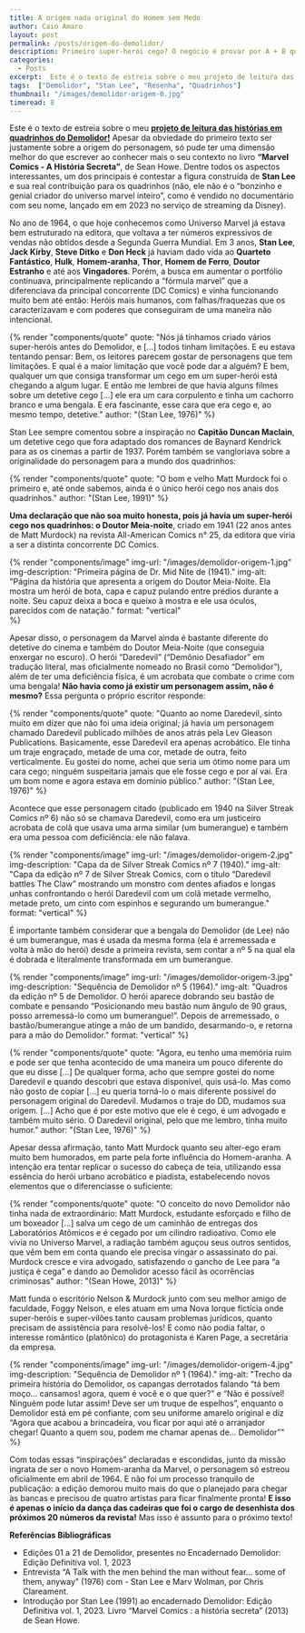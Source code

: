 ```yaml
---
title: A origem nada original do Homem sem Medo
author: Caio Amaro
layout: post
permalink: /posts/origem-do-demolidor/
description: Primeiro super-herói cego? O negócio é provar por A + B que não dá para acreditar em tudo que o Stan Lee dizia...
categories:
  - Posts
excerpt:  Este é o texto de estreia sobre o meu projeto de leitura das histórias em quadrinhos do Demolidor! Apesar da obviedade do primeiro texto ser justamente sobre a origem do personagem, só pude ter uma dimensão melhor do que escrever ao conhecer mais o seu contexto no livro “Marvel Comics - A História Secreta”, de Sean Howe. Dentre todos os aspectos interessantes, um dos principais é contestar a figura construída de **Stan Lee** e sua real contribuição para os quadrinhos (não, ele não é o “bonzinho e genial criador do universo marvel inteiro”, como é vendido no documentário com seu nome, lançado em em 2023 no serviço de streaming da Disney).
tags:  ["Demolidor", "Stan Lee", "Resenha", "Quadrinhos"]
thumbnail: "/images/demolidor-origem-0.jpg"
timeread: 8
---
```


Este é o texto de estreia sobre o meu **[projeto de leitura das histórias em quadrinhos do Demolidor!](https://caiohamaro.com.br/tags/Demolidor/)** Apesar da obviedade do primeiro texto ser justamente sobre a origem do personagem, só pude ter uma dimensão melhor do que escrever ao conhecer mais o seu contexto no livro **“Marvel Comics - A História Secreta”**, de Sean Howe. Dentre todos os aspectos interessantes, um dos principais é contestar a figura construída de **Stan Lee** e sua real contribuição para os quadrinhos (não, ele não é o “bonzinho e genial criador do universo marvel inteiro”, como é vendido no documentário com seu nome, lançado em em 2023 no serviço de streaming da Disney).

No ano de 1964, o que hoje conhecemos como Universo Marvel já estava bem estruturado na editora, que voltava a ter números expressivos de vendas não  obtidos desde a Segunda Guerra Mundial. Em 3 anos, **Stan Lee**, **Jack Kirby**, **Steve Ditko** e **Don Heck** já haviam dado vida ao **Quarteto Fantástico**, **Hulk**, **Homem-aranha**, **Thor**, **Homem de Ferro**, **Doutor Estranho** e até aos **Vingadores**. Porém, a busca em aumentar o portfólio continuava, principalmente replicando a “fórmula marvel” que a diferenciava da principal concorrente (DC Comics) e vinha funcionando muito bem até então: Heróis mais humanos, com falhas/fraquezas que os caracterizavam e com poderes que conseguiram de uma maneira não intencional.

{% render "components/quote" 
quote: "Nós já tínhamos criado vários super-heróis antes do Demolidor, e [...] todos tinham limitações. E eu estava tentando pensar: Bem, os leitores parecem gostar de personagens que tem limitações. E qual é a maior limitação que você pode dar a alguém? E bem, qualquer um que consiga transformar um cego em um super-herói está chegando a algum lugar. E então me lembrei de que havia alguns filmes sobre um detetive cego [...] ele era um cara corpulento e tinha um cachorro branco e uma bengala. E era fascinante, esse cara que era cego e, ao mesmo tempo, detetive." 
author: "(Stan Lee, 1976)" 
%}

Stan Lee sempre comentou sobre a inspiração no **Capitão Duncan Maclain**, um detetive cego que fora adaptado dos romances de Baynard Kendrick para as os cinemas a partir de 1937. Porém também se vangloriava sobre a originalidade do personagem para a mundo dos quadrinhos:   

{% render "components/quote" 
quote: "O bom e velho Matt Murdock foi o primeiro e, até onde sabemos, ainda é o único herói cego nos anais dos quadrinhos."
author: "(Stan Lee, 1991)" 
%}

**Uma declaração que não soa muito honesta, pois já havia um super-herói cego nos quadrinhos: o Doutor Meia-noite**, criado em 1941 (22 anos antes de Matt Murdock) na revista All-American Comics n° 25, da editora que viria a ser a distinta concorrente DC Comics.

{% render "components/image" 
img-url: "/images/demolidor-origem-1.jpg"
img-description: "Primeira página de Dr. Mid Nite de (1941)."
img-alt: "Página da história que apresenta a origem do Doutor Meia-Noite. Ela mostra um herói de bota, capa e capuz pulando entre prédios durante a noite. Seu capuz deixa a boca e queixo à mostra e ele usa óculos, parecidos com de natação."
format: "vertical"  
%}

Apesar disso, o personagem da Marvel ainda é bastante diferente do detetive do cinema e também do Doutor Meia-Noite (que conseguia enxergar no escuro). O herói “Daredevil” (“Demônio Desafiador” em tradução literal, mas oficialmente nomeado no Brasil como “Demolidor”), além de ter uma deficiência física, é um acrobata que combate o crime com uma bengala! **Não havia como já existir um personagem assim, não é mesmo?** Essa pergunta o próprio escritor responde:

{% render "components/quote" 
quote: "Quanto ao nome Daredevil, sinto muito em dizer que não foi uma ideia original; já havia um personagem chamado Daredevil publicado milhões de anos atrás pela Lev Gleason Publications. Basicamente, esse Daredevil era apenas acrobático. Ele tinha um traje engraçado, metade de uma cor, metade de outra, feito verticalmente. Eu gostei do nome, achei que seria um ótimo nome para um cara cego; ninguém suspeitaria jamais que ele fosse cego e por aí vai. Era um bom nome e agora estava em domínio público."
author: "(Stan Lee, 1976)" 
%}

Acontece que esse personagem citado (publicado em 1940 na Silver Streak Comics nº 6) não só se chamava Daredevil, como era um justiceiro acrobata de colã que usava uma arma similar (um bumerangue) e também era uma pessoa com deficiência: ele não falava.

{% render "components/image" 
img-url: "/images/demolidor-origem-2.jpg"
img-description: "Capa da de Silver Streak Comics nº 7 (1940)."
img-alt: "Capa da edição nº 7 de Silver Streak Comics, com o título “Daredevil battles The Claw” mostrando um monstro com dentes afiados e longas unhas confrontando o herói Daredevil com um colã metade vermelho, metade preto, um cinto com espinhos e segurando um bumerangue."
format: "vertical" 
%}

É importante também considerar que a bengala do Demolidor (de Lee) não é um bumerangue, mas é usada da mesma forma (ela é arremessada e volta à mão do herói) desde a primeira revista, sem contar a nº 5 na qual ela é dobrada e literalmente transformada em um bumerangue.

{% render "components/image" 
img-url: "/images/demolidor-origem-3.jpg"
img-description: "Sequência de Demolidor nº 5 (1964)."
img-alt: "Quadros da edição nº 5 de Demolidor. O herói aparece dobrando seu bastão de combate e pensando “Posicionando meu bastão num ângulo de 90 graus, posso arremessá-lo como um bumerangue!”. Depois de arremessado, o bastão/bumerangue atinge a mão de um bandido, desarmando-o, e retorna para a mão do Demolidor."
format: "vertical" 
%}

{% render "components/quote" 
quote: "Agora, eu tenho uma memória ruim e pode ser que tenha acontecido de uma maneira um pouco diferente do que eu disse [...] De qualquer forma, acho que sempre gostei do nome Daredevil e quando descobri que estava disponível, quis usá-lo. Mas como não gosto de copiar [...] eu queria torná-lo o mais diferente possível do personagem original do Daredevil. Mudamos o traje do DD, mudamos sua origem. [...] Acho que é por este motivo que ele é cego, é um advogado e também muito sério. O Daredevil original, pelo que me lembro, tinha muito humor."
author: "(Stan Lee, 1976)" 
%}

Apesar dessa afirmação, tanto Matt Murdock quanto seu alter-ego eram muito bem humorados, em parte pela forte influência do Homem-aranha. A intenção era tentar replicar o sucesso do cabeça de teia, utilizando essa essência do herói urbano acrobático e piadista, estabelecendo novos elementos que o diferenciasse o suficiente:

{% render "components/quote" 
quote: "O conceito do novo Demolidor não tinha nada de extraordinário: Matt Murdock, estudante esforçado e filho de um boxeador [...] salva um cego de um caminhão de entregas dos Laboratórios Atômicos e é cegado por um cilindro radioativo. Como ele vivia no Universo Marvel, a radiação também aguçou seus outros sentidos, que vêm bem em conta quando ele precisa vingar o assassinato do pai. Murdock cresce e vira advogado, satisfazendo o gancho de Lee para “a justiça é cega” e dando ao Demolidor acesso fácil às ocorrências criminosas"
author: "(Sean Howe, 2013)" 
%}

Matt funda o escritório Nelson & Murdock junto com seu melhor amigo de faculdade, Foggy Nelson, e eles atuam em uma Nova Iorque fictícia onde super-heróis e super-vilões tanto causam problemas jurídicos, quanto precisam de assistência para resolvê-los! E como não podia faltar, o interesse romântico (platônico) do protagonista é Karen Page, a secretária da empresa.

{% render "components/image" 
img-url: "/images/demolidor-origem-4.jpg"
img-description: "Sequência de Demolidor nº 1 (1964)."
img-alt: "Trecho da primeira história do Demolidor, os capangas derrotados falando “tá bem moço... cansamos! agora, quem é você e o que quer?” e “Não é possível! Ninguém pode lutar assim! Deve ser um truque de espelhos”, enquanto o Demolidor está em pé confiante, com seu uniforme amarelo original e diz “Agora que acabou a brincadeira, vou ficar por aqui até o arranjador chegar! Quanto a quem sou, podem me chamar apenas de... Demolidor”" 
%}

Com todas essas “inspirações” declaradas e escondidas, junto da missão ingrata de ser o novo Homem-aranha da Marvel, o personagem só estreou oficialmente em abril de 1964. E não foi um processo tranquilo de publicação: a edição demorou muito mais do que o planejado para chegar às bancas e precisou de quatro artistas para ficar finalmente pronta! **E isso é apenas o início da dança das cadeiras que foi o cargo de desenhista dos próximos 20 números da revista!** Mas isso é assunto para o próximo texto!

**Referências Bibliográficas**

- Edições 01 a 21 de Demolidor, presentes no Encadernado Demolidor: Edição Definitiva vol. 1, 2023
- Entrevista “A Talk with the men behind the man without fear… some of them, anyway”  (1976) com - Stan Lee e Marv Wolman, por Chris Clareament.
- Introdução por Stan Lee (1991) ao encadernado Demolidor: Edição Definitiva vol. 1, 2023.
Livro “Marvel Comics : a história secreta” (2013) de Sean Howe.
